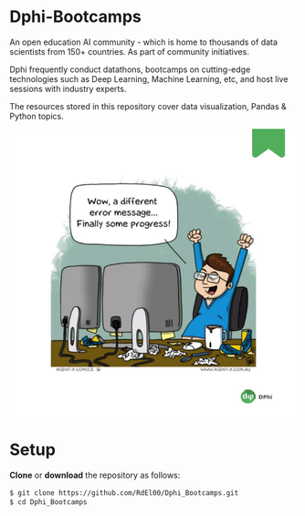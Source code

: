 # Dphi-Bootcamps
An open education AI community - which is home to thousands of data scientists from 150+ countries. As part of community initiatives.

Dphi frequently conduct datathons, bootcamps on cutting-edge technologies such as Deep Learning, Machine Learning, etc, and host live sessions with industry experts.

The resources stored in this repository cover data visualization, Pandas & Python topics.

![ERROR](DPHI.jpeg)

# Setup
**Clone** or **download** the repository as follows:
```
$ git clone https://github.com/RdEl00/Dphi_Bootcamps.git
$ cd Dphi_Bootcamps
```